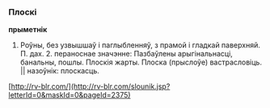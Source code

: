 ### Плоскі
**прыметнік**

1. Роўны, без узвышшаў і паглыбленняў, з прамой і гладкай паверхняй. П. дах. 2. пераноснае значэнне: Пазбаўлены арыгінальнасці, банальны, пошлы. Плоскія жарты. Плоска (прыслоўе) вастрасловіць. || назоўнік: плоскасць.

<a rel="author">[http://rv-blr.com/](http://rv-blr.com/slounik.jsp?letterId=0&maskId=0&pageId=2375)</a>
